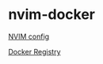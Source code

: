 # nvim-docker

[NVIM config](https://github.com/nicklundin08/nvim)

[Docker Registry](https://hub.docker.com/repository/docker/nlundin08/nvim/general)
